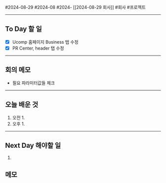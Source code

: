#2024-08-29 #2024-08 #2024- [[2024-08-29 회사]]
#회사 #프로젝트

---
## To Day 할 일
- [x] Ucomp 홈페이지 Business 탭 수정
- [x] PR Center, header 탭 수정
---
## 회의 메모
- 필요 파라미터값들 체크 
---
## 오늘 배운 것
1. 오전
    1. 
2. 오후
    1. 
---
## Next Day 해야할 일
1. 


## 메모
